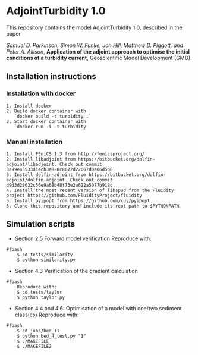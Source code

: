 AdjointTurbidity 1.0
================

This repository contains the model AdjointTurbidity 1.0, described in the paper

*Samuel D. Parkinson, Simon W. Funke, Jon Hill, Matthew D. Piggott, and Peter A. Allison*, **Application of the adjoint approach to optimise the initial conditions of a turbidity current**, Geoscientific Model Development (GMD).



Installation instructions
-------------------------

### Installation with docker
    1. Install docker
    2. Build docker container with
       `docker build -t turbidity .`
    3. Start docker container with
       `docker run -i -t turbidity


### Manual installation

    1. Install FEniCS 1.3 from http://fenicsproject.org/
    2. Install libadjoint from https://bitbucket.org/dolfin-adjoint/libadjoint. Check out commit 3a99e45533d1ecb3a828c8072d22067d0a66d5b0.
    3. Install dolfin-adjoint from https://bitbucket.org/dolfin-adjoint/dolfin-adjoint. Check out commit d9d3d28632c56e9a68b48f73e2a622a5077b918c.
    4. Install the most recent version of libspud from the Fluidity project https://github.com/FluidityProject/fluidity
    5. Install pyipopt from https://github.com/xuy/pyipopt.
    5. Clone this repository and include its root path to $PYTHONPATH


Simulation scripts
------------------

* Section 2.5 Forward model verification
    Reproduce with:

```
#!bash
    $ cd tests/similarity
    $ python similarity.py
```


* Section 4.3 Verification of the gradient calculation

```
#!bash
    Reproduce with:
    $ cd tests/taylor
    $ python taylor.py
```

* Section 4.4 and 4.6: Optimisation of a model with one/two sediment class(es)
    Reproduce with:

```
#!bash
    $ cd jobs/bed_11
    $ python bed_4_test.py "1"
    $ ./MAKEFILE
    $ ./MAKEFILE2
```
